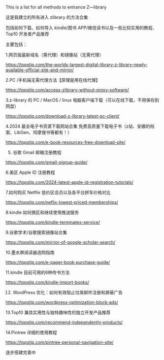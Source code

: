 This is a list for all methods to entrance Z—library

这是我建立的所有进入 zlibrary 的方法合集

包括如何下载、如何导入 kindle/图书 APP/微信读书以及一些比较实用的教程、Top10 开发者产品推荐

主要包括：

1.网页版最新域名（需代理）和镜像站（无需代理）

https://topstip.com/the-worlds-largest-digital-library-z-library-newly-available-official-site-and-mirror/

2.PC /手机端无需代理方法【原理是用在线代理】

https://topstip.com/access-zlibrary-without-proxy-software/

3.z-library 的 PC / MacOS / linux 电脑客户端下载（可以在线下载，不用保存到网盘）

https://topstip.com/download-z-library-latest-pc-client/

4.2024 最全电子书资源下载网站合集 免费高质量下载电子书（z站、安娜的档案、LibGen、鸠摩搜书等都有！）

https://topstip.com/e-book-resources-free-download-site/

5. 谷歌 Gmail 邮箱注册教程

https://topstip.com/gmail-signup-guide/

6.美区 Apple ID 注册教程

https://topstip.com/2024-latest-apple-id-registration-tutorials/

7.如何购买 Netflix 低价区会员以及各平台拼车价格对比

https://topstip.com/neflix-lowest-priced-memberships/

8.kindle 如何换区和继续使用推送服务

https://topstip.com/kindle-terminates-service/

9.谷歌学术/谷歌搜索镜像站合集

https://topstip.com/mirrior-of-google-scholar-search/

10.墨水屏阅读器选购指南

https://topstip.com/e-paper-book-purchase-guide/

11.kindle 目前可用的6种传书方法

https://topstip.com/kindle-import-books/

12. WordPress 优化：如何有效阻止垃圾邮件注册和屏蔽广告

https://topstip.com/wordpress-optimization-block-ads/

13.Top10 兼具实用性与独特趣味性的独立开发产品推荐

https://topstip.com/recommend-independently-products/

14.Pintree 详细的使用教程

https://topstip.com/pintree-personal-navigation-site/


逐步搭建完善中
